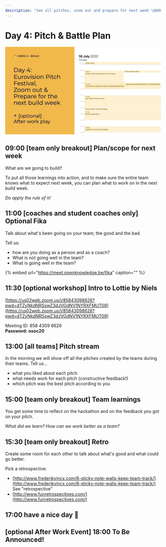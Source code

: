 ```yaml
---
description: "See all pitches, zoom out and prepare for next week \U0001F525"
---
```


# Day 4: Pitch & Battle Plan

![](../../../../.gitbook/assets/screenshot-2020-07-15-at-21.54.57.png)

## 09:00 \[team only breakout\] Plan/scope for next week

What are we going to build?

To put all those learnings into action, and to make sure the entire team knows what to expect next week, you can plan what to work on in the next build week.

_Do apply the rule of π!_

## 11:00 \[coaches and student coaches only\] Optional Fika

Talk about what's been going on your team; the good and the bad.

Tell us:

* how are you doing as a person and as a coach?
* What is not going well in the team?
* What is going well in the team?

{% embed url="https://meet.openknowledge.be/fika" caption="" %}

## 11:30 \[optional workshop\] Intro to Lottie by Niels

[https://us02web.zoom.us/j/85843098626?pwd=dTZyNkdNRSswZ3dJVGdNV1NYRXFMUT09](https://us02web.zoom.us/j/85843098626?pwd=dTZyNkdNRSswZ3dJVGdNV1NYRXFMUT09)

Meeting ID: 858 4309 8626  
**Password: osoc20**

## 13:00 \[all teams\] Pitch stream

In the morning we will show off all the pitches created by the teams during their teams. Tell us...

* what you liked about each pitch
* what needs work for each pitch \(constructive feedback!\)
* which pitch was the best pitch according to you

## 15:00 \[team only breakout\] Team learnings

You get some time to reflect on the hackathon and on the feedback you got on your pitch.

_What did we learn? How can we work better as a team?_

## 15:30 \[team only breakout\] Retro

Create some room for each other to talk about what's good and what could go better.

Pick a retrospective:

* [http://www.frederikvincx.com/8-sticky-note-walls-keep-team-track/](http://www.frederikvincx.com/8-sticky-note-walls-keep-team-track/) See "retrospective"
* [http://www.funretrospectives.com/](http://www.funretrospectives.com/)

## 17:00 have a nice day 🥳

## \[optional After Work Event\] 18:00 To Be Announced!

